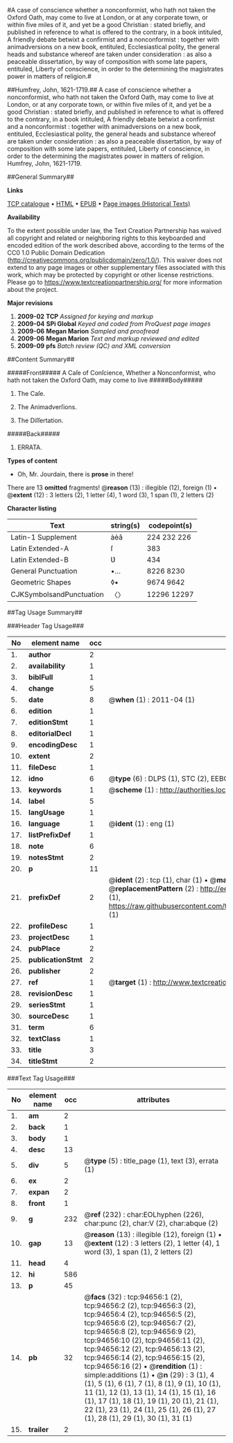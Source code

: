 #A case of conscience whether a nonconformist, who hath not taken the Oxford Oath, may come to live at London, or at any corporate town, or within five miles of it, and yet be a good Christian : stated briefly, and published in reference to what is offered to the contrary, in a book intituled, A friendly debate betwixt a confirmist and a nonconformist : together with animadversions on a new book, entituled, Ecclesiastical polity, the general heads and substance whereof are taken under consideration : as also a peaceable dissertation, by way of composition with some late papers, entituled, Liberty of conscience, in order to the determining the magistrates power in matters of religion.#

##Humfrey, John, 1621-1719.##
A case of conscience whether a nonconformist, who hath not taken the Oxford Oath, may come to live at London, or at any corporate town, or within five miles of it, and yet be a good Christian : stated briefly, and published in reference to what is offered to the contrary, in a book intituled, A friendly debate betwixt a confirmist and a nonconformist : together with animadversions on a new book, entituled, Ecclesiastical polity, the general heads and substance whereof are taken under consideration : as also a peaceable dissertation, by way of composition with some late papers, entituled, Liberty of conscience, in order to the determining the magistrates power in matters of religion.
Humfrey, John, 1621-1719.

##General Summary##

**Links**

[TCP catalogue](http://www.ota.ox.ac.uk/tcp/)  • 
[HTML](http://tei.it.ox.ac.uk/tcp/Texts-HTML/free/A45/A45126.html)  • 
[EPUB](http://tei.it.ox.ac.uk/tcp/Texts-EPUB/free/A45/A45126.epub) • 
[Page images (Historical Texts)](https://historicaltexts.jisc.ac.uk/eebo-12859533e)

**Availability**

To the extent possible under law, the Text Creation Partnership has waived all copyright and related or neighboring rights to this keyboarded and encoded edition of the work described above, according to the terms of the CC0 1.0 Public Domain Dedication (http://creativecommons.org/publicdomain/zero/1.0/). This waiver does not extend to any page images or other supplementary files associated with this work, which may be protected by copyright or other license restrictions. Please go to https://www.textcreationpartnership.org/ for more information about the project.

**Major revisions**

1. __2009-02__ __TCP__ *Assigned for keying and markup*
1. __2009-04__ __SPi Global__ *Keyed and coded from ProQuest page images*
1. __2009-06__ __Megan Marion__ *Sampled and proofread*
1. __2009-06__ __Megan Marion__ *Text and markup reviewed and edited*
1. __2009-09__ __pfs__ *Batch review (QC) and XML conversion*

##Content Summary##

#####Front#####
A Caſe of Conſcience, Whether a Nonconformist, who hath not taken the Oxford Oath, may come to live 
#####Body#####

1. The Caſe.

1. The Animadverſions.

1. The Diſſertation.

#####Back#####

1. ERRATA.

**Types of content**

  * Oh, Mr. Jourdain, there is **prose** in there!

There are 13 **omitted** fragments! 
 @__reason__ (13) : illegible (12), foreign (1)  •  @__extent__ (12) : 3 letters (2), 1 letter (4), 1 word (3), 1 span (1), 2 letters (2)

**Character listing**


|Text|string(s)|codepoint(s)|
|---|---|---|
|Latin-1 Supplement|àèâ|224 232 226|
|Latin Extended-A|ſ|383|
|Latin Extended-B|Ʋ|434|
|General Punctuation|•…|8226 8230|
|Geometric Shapes|◊▪|9674 9642|
|CJKSymbolsandPunctuation|〈〉|12296 12297|

##Tag Usage Summary##

###Header Tag Usage###

|No|element name|occ|attributes|
|---|---|---|---|
|1.|__author__|2||
|2.|__availability__|1||
|3.|__biblFull__|1||
|4.|__change__|5||
|5.|__date__|8| @__when__ (1) : 2011-04 (1)|
|6.|__edition__|1||
|7.|__editionStmt__|1||
|8.|__editorialDecl__|1||
|9.|__encodingDesc__|1||
|10.|__extent__|2||
|11.|__fileDesc__|1||
|12.|__idno__|6| @__type__ (6) : DLPS (1), STC (2), EEBO-CITATION (1), OCLC (1), VID (1)|
|13.|__keywords__|1| @__scheme__ (1) : http://authorities.loc.gov/ (1)|
|14.|__label__|5||
|15.|__langUsage__|1||
|16.|__language__|1| @__ident__ (1) : eng (1)|
|17.|__listPrefixDef__|1||
|18.|__note__|6||
|19.|__notesStmt__|2||
|20.|__p__|11||
|21.|__prefixDef__|2| @__ident__ (2) : tcp (1), char (1)  •  @__matchPattern__ (2) : ([0-9\-]+):([0-9IVX]+) (1), (.+) (1)  •  @__replacementPattern__ (2) : http://eebo.chadwyck.com/downloadtiff?vid=$1&page=$2 (1), https://raw.githubusercontent.com/textcreationpartnership/Texts/master/tcpchars.xml#$1 (1)|
|22.|__profileDesc__|1||
|23.|__projectDesc__|1||
|24.|__pubPlace__|2||
|25.|__publicationStmt__|2||
|26.|__publisher__|2||
|27.|__ref__|1| @__target__ (1) : http://www.textcreationpartnership.org/docs/. (1)|
|28.|__revisionDesc__|1||
|29.|__seriesStmt__|1||
|30.|__sourceDesc__|1||
|31.|__term__|6||
|32.|__textClass__|1||
|33.|__title__|3||
|34.|__titleStmt__|2||


###Text Tag Usage###

|No|element name|occ|attributes|
|---|---|---|---|
|1.|__am__|2||
|2.|__back__|1||
|3.|__body__|1||
|4.|__desc__|13||
|5.|__div__|5| @__type__ (5) : title_page (1), text (3), errata (1)|
|6.|__ex__|2||
|7.|__expan__|2||
|8.|__front__|1||
|9.|__g__|232| @__ref__ (232) : char:EOLhyphen (226), char:punc (2), char:V (2), char:abque (2)|
|10.|__gap__|13| @__reason__ (13) : illegible (12), foreign (1)  •  @__extent__ (12) : 3 letters (2), 1 letter (4), 1 word (3), 1 span (1), 2 letters (2)|
|11.|__head__|4||
|12.|__hi__|586||
|13.|__p__|45||
|14.|__pb__|32| @__facs__ (32) : tcp:94656:1 (2), tcp:94656:2 (2), tcp:94656:3 (2), tcp:94656:4 (2), tcp:94656:5 (2), tcp:94656:6 (2), tcp:94656:7 (2), tcp:94656:8 (2), tcp:94656:9 (2), tcp:94656:10 (2), tcp:94656:11 (2), tcp:94656:12 (2), tcp:94656:13 (2), tcp:94656:14 (2), tcp:94656:15 (2), tcp:94656:16 (2)  •  @__rendition__ (1) : simple:additions (1)  •  @__n__ (29) : 3 (1), 4 (1), 5 (1), 6 (1), 7 (1), 8 (1), 9 (1), 10 (1), 11 (1), 12 (1), 13 (1), 14 (1), 15 (1), 16 (1), 17 (1), 18 (1), 19 (1), 20 (1), 21 (1), 22 (1), 23 (1), 24 (1), 25 (1), 26 (1), 27 (1), 28 (1), 29 (1), 30 (1), 31 (1)|
|15.|__trailer__|2||
